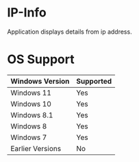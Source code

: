 # IP-Info
Application displays details from ip address.
# OS Support
| Windows Version | Supported |
| ------------------ |----------- |
| Windows 11 | Yes |
| Windows 10 | Yes |
| Windows 8.1 | Yes |
| Windows 8 | Yes |
| Windows 7 | Yes |
| Earlier Versions | No |
